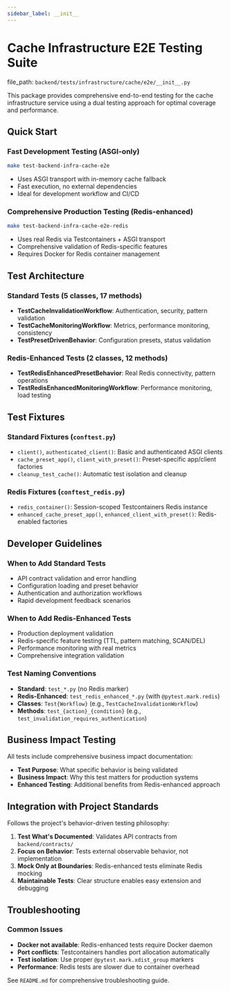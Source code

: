 ```yaml
---
sidebar_label: __init__
---
```


# Cache Infrastructure E2E Testing Suite

  file_path: `backend/tests/infrastructure/cache/e2e/__init__.py`

This package provides comprehensive end-to-end testing for the cache infrastructure
service using a dual testing approach for optimal coverage and performance.

## Quick Start

### Fast Development Testing (ASGI-only)
```bash
make test-backend-infra-cache-e2e
```
- Uses ASGI transport with in-memory cache fallback
- Fast execution, no external dependencies
- Ideal for development workflow and CI/CD

### Comprehensive Production Testing (Redis-enhanced)  
```bash
make test-backend-infra-cache-e2e-redis
```
- Uses real Redis via Testcontainers + ASGI transport
- Comprehensive validation of Redis-specific features
- Requires Docker for Redis container management

## Test Architecture

### Standard Tests (5 classes, 17 methods)
- **TestCacheInvalidationWorkflow**: Authentication, security, pattern validation
- **TestCacheMonitoringWorkflow**: Metrics, performance monitoring, consistency
- **TestPresetDrivenBehavior**: Configuration presets, status validation

### Redis-Enhanced Tests (2 classes, 12 methods)
- **TestRedisEnhancedPresetBehavior**: Real Redis connectivity, pattern operations
- **TestRedisEnhancedMonitoringWorkflow**: Performance monitoring, load testing

## Test Fixtures

### Standard Fixtures (`conftest.py`)
- `client()`, `authenticated_client()`: Basic and authenticated ASGI clients
- `cache_preset_app()`, `client_with_preset()`: Preset-specific app/client factories
- `cleanup_test_cache()`: Automatic test isolation and cleanup

### Redis Fixtures (`conftest_redis.py`)  
- `redis_container()`: Session-scoped Testcontainers Redis instance
- `enhanced_cache_preset_app()`, `enhanced_client_with_preset()`: Redis-enabled factories

## Developer Guidelines

### When to Add Standard Tests
- API contract validation and error handling
- Configuration loading and preset behavior
- Authentication and authorization workflows
- Rapid development feedback scenarios

### When to Add Redis-Enhanced Tests
- Production deployment validation
- Redis-specific feature testing (TTL, pattern matching, SCAN/DEL)
- Performance monitoring with real metrics
- Comprehensive integration validation

### Test Naming Conventions
- **Standard**: `test_*.py` (no Redis marker)
- **Redis-Enhanced**: `test_redis_enhanced_*.py` (with `@pytest.mark.redis`)
- **Classes**: `Test{Workflow}` (e.g., `TestCacheInvalidationWorkflow`)
- **Methods**: `test_{action}_{condition}` (e.g., `test_invalidation_requires_authentication`)

## Business Impact Testing

All tests include comprehensive business impact documentation:
- **Test Purpose**: What specific behavior is being validated
- **Business Impact**: Why this test matters for production systems
- **Enhanced Testing**: Additional benefits from Redis-enhanced approach

## Integration with Project Standards

Follows the project's behavior-driven testing philosophy:
1. **Test What's Documented**: Validates API contracts from `backend/contracts/`
2. **Focus on Behavior**: Tests external observable behavior, not implementation
3. **Mock Only at Boundaries**: Redis-enhanced tests eliminate Redis mocking
4. **Maintainable Tests**: Clear structure enables easy extension and debugging

## Troubleshooting

### Common Issues
- **Docker not available**: Redis-enhanced tests require Docker daemon
- **Port conflicts**: Testcontainers handles port allocation automatically  
- **Test isolation**: Use proper `@pytest.mark.xdist_group` markers
- **Performance**: Redis tests are slower due to container overhead

See `README.md` for comprehensive troubleshooting guide.
